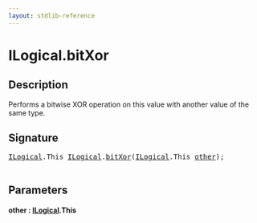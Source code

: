 ```yaml
---
layout: stdlib-reference
---
```


# ILogical\.bitXor

## Description

Performs a bitwise XOR operation on this value with another value of the same type.




## Signature 

<pre>
<a href="../index.html" class="code_type">ILogical</a>.<span class="code_keyword">This</span> <a href="../index.html" class="code_type">ILogical</a>.<a href=".html">bitXor</a>(<a href="../index.html" class="code_type">ILogical</a>.<span class="code_keyword">This</span> <a href=".html#decl-other" class="code_param">other</a>);

</pre>

## Parameters

####  <a id="decl-other"></a>other  : [ILogical](../index.html)\.This

